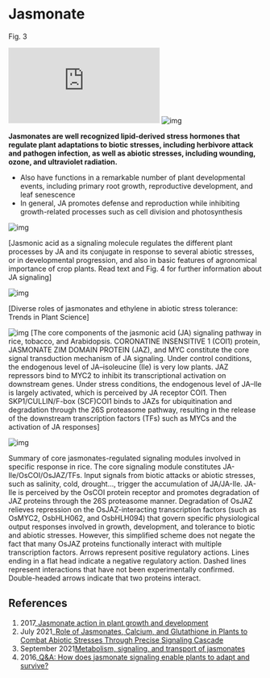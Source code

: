 # Jasmonate

Fig. 3

![img](https://github.com/seninfobio/Jasmonate/blob/seninfobio/Figure_Jasmonate.pdf)
![img](https://github.com/seninfobio/Jasmonate/blob/seninfobio/Figure_JAsynthesis.emf)


**Jasmonates are well recognized lipid-derived stress hormones that regulate plant adaptations to biotic stresses, including herbivore attack and pathogen infection, as well as abiotic stresses, including wounding, ozone, and ultraviolet radiation.**
        
  - Also have functions in a remarkable number of plant developmental events, including primary root growth, reproductive development, and leaf senescence
  -  In general, JA promotes defense and reproduction while inhibiting growth-related processes such as cell division and photosynthesis

![img](https://media.springernature.com/lw685/springer-static/image/art%3A10.1007%2Fs00299-020-02614-z/MediaObjects/299_2020_2614_Fig2_HTML.png)

[Jasmonic acid as a signaling molecule regulates the different plant processes by JA and its conjugate in response to several abiotic stresses, or in developmental progression, and also in basic features of agronomical importance of crop plants. Read text and Fig. 4 for further information about JA signaling]

![img](https://els-jbs-prod-cdn.jbs.elsevierhealth.com/cms/attachment/2028143737/2046549080/gr3.jpg)

[Diverse roles of jasmonates and ethylene in abiotic stress tolerance: Trends in Plant Science]

![img](https://www.frontiersin.org/files/Articles/458580/fpls-10-01349-HTML/image_m/fpls-10-01349-g001.jpg)
[The core components of the jasmonic acid (JA) signaling pathway in rice, tobacco, and Arabidopsis. CORONATINE INSENSITIVE 1 (COI1) protein, JASMONATE ZIM DOMAIN PROTEIN (JAZ), and MYC constitute the core signal transduction mechanism of JA signaling. Under control conditions, the endogenous level of JA–isoleucine (Ile) is very low plants. JAZ repressors bind to MYC2 to inhibit its transcriptional activation on downstream genes. Under stress conditions, the endogenous level of JA–Ile is largely activated, which is perceived by JA receptor COI1. Then SKP1/CULLIN/F-box (SCF)COI1 binds to JAZs for ubiquitination and degradation through the 26S proteasome pathway, resulting in the release of the downstream transcription factors (TFs) such as MYCs and the activation of JA responses]


![img](https://www.mdpi.com/plants/plants-08-00339/article_deploy/html/images/plants-08-00339-g001.png)

Summary of core jasmonates-regulated signaling modules involved in specific response in rice. The core signaling module constitutes JA-Ile/OsCOI/OsJAZ/TFs. Input signals from biotic attacks or abiotic stresses, such as salinity, cold, drought…, trigger the accumulation of JA/JA-Ile. JA-Ile is perceived by the OsCOI protein receptor and promotes degradation of JAZ proteins through the 26S proteasome manner. Degradation of OsJAZ relieves repression on the OsJAZ-interacting transcription factors (such as OsMYC2, OsbHLH062, and OsbHLH094) that govern specific physiological output responses involved in growth, development, and tolerance to biotic and abiotic stresses. However, this simplified scheme does not negate the fact that many OsJAZ proteins functionally interact with multiple transcription factors. Arrows represent positive regulatory actions. Lines ending in a flat head indicate a negative regulatory action. Dashed lines represent interactions that have not been experimentally confirmed. Double-headed arrows indicate that two proteins interact.


## References

1. 2017_[Jasmonate action in plant growth and development](https://academic.oup.com/jxb/article/68/6/1349/2952920)
2. July 2021_[Role of Jasmonates, Calcium, and Glutathione in Plants to Combat Abiotic Stresses Through Precise Signaling Cascade](https://www.frontiersin.org/articles/10.3389/fpls.2021.668029/full)
3. September 2021[Metabolism, signaling, and transport of jasmonates](https://www.sciencedirect.com/science/article/pii/S2590346221001334#!)
4. 2016_[Q&A: How does jasmonate signaling enable plants to adapt and survive?](https://bmcbiol.biomedcentral.com/articles/10.1186/s12915-016-0308-8)
